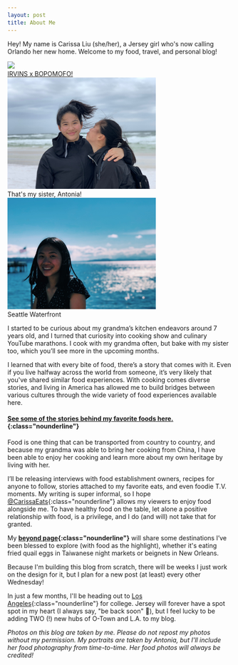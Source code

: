 ```yaml
---
layout: post
title: About Me
---
```

Hey! My name is Carissa Liu (she/her), a Jersey girl who's now calling Orlando her new home. Welcome to my food, travel, and personal blog!

<div class="flex-container">
  <div class="flex-item-3">
      <img src="/assets/images/stories/irvins/irvins4cropped.jpg" height="250px" class="image">
      <div class="flexoverlay"><a href="/stories/irvins-bopomofo" class="nounderline">IRVINS x BOPOMOFO!</a></div>
  </div>
  <div class="flex-item-3">
      <img src="/assets/images/famphotos/miramar.JPG" height="250px" class="image">
      <div class="flexoverlay">That's my sister, Antonia!</div>
  </div>
  <div class="flex-item-3">
      <img src="/assets/images/famphotos/waterfront.JPG" height="250px" class="image">
      <div class="flexoverlay">Seattle Waterfront</div>
  </div>
</div>

I started to be curious about my grandma’s kitchen endeavors around 7 years old, and I turned that curiosity into cooking show and culinary YouTube marathons. I cook with my grandma often, but bake with my sister too, which you’ll see more in the upcoming months. 

I learned that with every bite of food, there’s a story that comes with it. Even if you live halfway across the world from someone, it’s very likely that you've shared similar food experiences. With cooking comes diverse stories, and living in America has allowed me to build bridges between various cultures through the wide variety of food experiences available here.

#### [See some of the stories behind my favorite foods here.](/stories/favoritefoods){:class="nounderline"}

Food is one thing that can be transported from country to country, and because my grandma was able to bring her cooking from China, I have been able to enjoy her cooking and learn more about my own heritage by living with her.

I’ll be releasing interviews with food establishment owners, recipes for anyone to follow, stories attached to my favorite eats, and even foodie T.V. moments. My writing is super informal, so I hope [@CarissaEats]({{site.url}}){:class="nounderline"} allows my viewers to enjoy food alongside me. To have healthy food on the table, let alone a positive relationship with food, is a privilege, and I do (and will) not take that for granted.

My **[beyond page](/beyond){:class="nounderline"}** will share some destinations I’ve been blessed to explore (with food as the highlight), whether it's eating fried quail eggs in Taiwanese night markets or beignets in New Orleans.

Because I'm building this blog from scratch, there will be weeks I just work on the design for it, but I plan for a new post (at least) every other Wednesday!

In just a few months, I'll be heading out to [Los Angeles](/losangeleseats){:class="nounderline"} for college. Jersey will forever have a spot spot in my heart (I always say, "be back soon" 💛), but I feel lucky to be adding TWO (!) new hubs of O-Town and L.A. to my blog. 

*Photos on this blog are taken by me. Please do not repost my photos without my permission. My portraits are taken by Antonia, but I'll include her food photography from time-to-time. Her food photos will always be credited!*